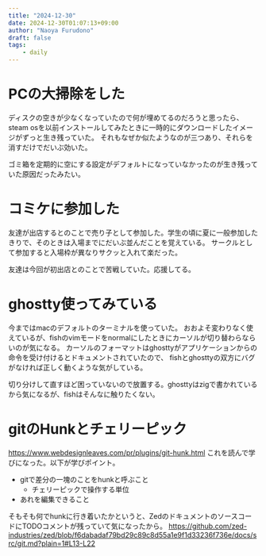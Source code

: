 ```yaml
---
title: "2024-12-30"
date: 2024-12-30T01:07:13+09:00
author: "Naoya Furudono"
draft: false
tags:
    - daily
---
```


# PCの大掃除をした

ディスクの空きが少なくなっていたので何が埋めてるのだろうと思ったら、
steam osを以前インストールしてみたときに一時的にダウンロードしたイメージがずっと生き残っていた。
それもなぜか似たようなのが三つあり、それらを消すだけでだいぶ効いた。

ゴミ箱を定期的に空にする設定がデフォルトになっていなかったのが生き残っていた原因だったみたい。

# コミケに参加した

友達が出店するとのことで売り子として参加した。学生の頃に夏に一般参加したきりで、そのときは入場までにだいぶ並んだことを覚えている。
サークルとして参加すると入場枠が異なりサクッと入れて楽だった。

友達は今回が初出店とのことで苦戦していた。応援してる。

# ghostty使ってみている

今まではmacのデフォルトのターミナルを使っていた。
おおよそ変わりなく使えているが、fishのvimモードをnormalにしたときにカーソルが切り替わらならいのが気になる。
カーソルのフォーマットはghosttyがアプリケーションからの命令を受け付けるとドキュメントされていたので、
fishとghosttyの双方にバグがなければ正しく動くような気がしている。

切り分けして直すほど困っていないので放置する。ghosttyはzigで書かれているから気になるが、fishはそんなに触りたくない。

# gitのHunkとチェリーピック

https://www.webdesignleaves.com/pr/plugins/git-hunk.html これを読んで学びになった。以下が学びポイント。

- gitで差分の一塊のことをhunkと呼ぶこと
  - チェリーピックで操作する単位
- あれを編集できること

そもそも何でhunkに行き着いたかというと、ZedのドキュメントのソースコードにTODOコメントが残っていて気になったから。
<https://github.com/zed-industries/zed/blob/f6dabadaf79bd29c89c8d55a1e9f1d33236f736e/docs/src/git.md?plain=1#L13-L22>
